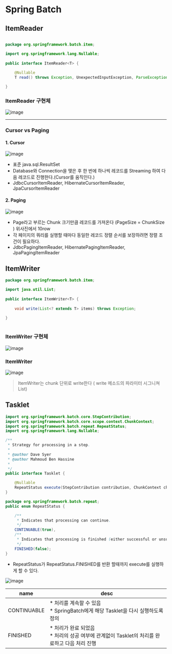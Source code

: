# Spring Batch

## ItemReader
```java

package org.springframework.batch.item;

import org.springframework.lang.Nullable;
 
public interface ItemReader<T> {
 
	@Nullable
	T read() throws Exception, UnexpectedInputException, ParseException, NonTransientResourceException;

}
```

### ItemReader 구현체
![image](https://user-images.githubusercontent.com/60100532/200226503-ea77591f-9dc2-4987-8879-ea63d10c304b.png)

___
### Cursor vs Paging
#### 1. Cursor
![image](https://user-images.githubusercontent.com/60100532/200226724-b1ad744c-cb92-46f0-8962-4ed63a3890ca.png)
* 표준 java.sql.ResultSet
* Database와 Connection을 맺은 후 한 번에 하나씩 레코드를 Streaming 하여 다음 레코드로 진행한다.(Cursor를 움직인다.)
* JdbcCursorItemReader, HibernateCursorItemReader, JpaCursorItemReader

#### 2. Paging
![image](https://user-images.githubusercontent.com/60100532/200226927-140e555c-220c-422c-a6f6-883032a743ea.png)
* Page라고 부르는 Chunk 크기만큼 레코드를 가져온다 (PageSize = ChunkSize ) 위사진에서 10row
* 각 페이지의 쿼리를 실행할 때마다 동일한 레코드 정렬 순서를 보장하려면 정렬 조건이 필요하다.
* JdbcPagingItemReader, HibernatePagingItemReader, JpaPagingItemReader



## ItemWriter
```java
package org.springframework.batch.item;

import java.util.List;
 
public interface ItemWriter<T> {
 
	void write(List<? extends T> items) throws Exception;

}
 
```
### ItemWriter 구현체
![image](https://user-images.githubusercontent.com/60100532/200227364-1728a63d-0557-48ae-a623-84da551dd505.png)

### ItemWriter 
![image](https://user-images.githubusercontent.com/60100532/200227800-06ea7329-1826-4ffa-9f33-7f891acb540c.png)
> ItemWriter는 chunk 단위로 write한다 ( write 메소드의 파라미터 시그니쳐 List)
> 


## Tasklet
```java
import org.springframework.batch.core.StepContribution;
import org.springframework.batch.core.scope.context.ChunkContext;
import org.springframework.batch.repeat.RepeatStatus;
import org.springframework.lang.Nullable;

/**
 * Strategy for processing in a step.
 * 
 * @author Dave Syer
 * @author Mahmoud Ben Hassine
 * 
 */
public interface Tasklet {

	@Nullable
	RepeatStatus execute(StepContribution contribution, ChunkContext chunkContext) throws Exception;
}

```
```java
package org.springframework.batch.repeat;
public enum RepeatStatus {

	/**
	 * Indicates that processing can continue.
	 */
	CONTINUABLE(true), 
	/**
	 * Indicates that processing is finished (either successful or unsuccessful)
	 */
	FINISHED(false);
}
```

* RepeatStatus가 RepeatStatus.FINISHED를 반환 할때까지 execute를 실행하게 할 수 있다.  

![image](https://user-images.githubusercontent.com/60100532/200242753-44b7f18f-38a8-4528-a22e-6653ae5fea7f.png)

|name|desc|
|---|---|
|CONTINUABLE | * 처리를 계속할 수 있음 <br />  * SpringBatch에게 해당 Tasklet을 다시 실행하도록 정의|
|FINISHED| * 처리가 완료 되었음 <br />   * 처리의 성공 여부에 관계없이 Tasklet의 처리를 완료하고 다음 처리 진행|


